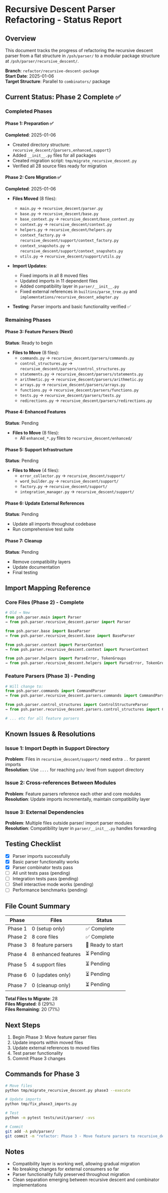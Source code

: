 # Recursive Descent Parser Refactoring - Status Report

## Overview
This document tracks the progress of refactoring the recursive descent parser from a flat structure in `/psh/parser/` to a modular package structure at `/psh/parser/recursive_descent/`.

**Branch**: `refactor/recursive-descent-package`  
**Start Date**: 2025-01-06  
**Target Structure**: Parallel to `combinators/` package

## Current Status: Phase 2 Complete ✅

### Completed Phases

#### Phase 1: Preparation ✅
**Completed**: 2025-01-06
- Created directory structure: `recursive_descent/{parsers,enhanced,support}`
- Added `__init__.py` files for all packages
- Created migration script: `tmp/migrate_recursive_descent.py`
- Verified all 28 source files ready for migration

#### Phase 2: Core Migration ✅
**Completed**: 2025-01-06
- **Files Moved** (8 files):
  - `main.py` → `recursive_descent/parser.py`
  - `base.py` → `recursive_descent/base.py`
  - `base_context.py` → `recursive_descent/base_context.py`
  - `context.py` → `recursive_descent/context.py`
  - `helpers.py` → `recursive_descent/helpers.py`
  - `context_factory.py` → `recursive_descent/support/context_factory.py`
  - `context_snapshots.py` → `recursive_descent/support/context_snapshots.py`
  - `utils.py` → `recursive_descent/support/utils.py`

- **Import Updates**:
  - Fixed imports in all 8 moved files
  - Updated imports in 11 dependent files
  - Added compatibility layer in `parser/__init__.py`
  - Fixed external references in `builtins/parse_tree.py` and `implementations/recursive_descent_adapter.py`

- **Testing**: Parser imports and basic functionality verified ✅

### Remaining Phases

#### Phase 3: Feature Parsers (Next)
**Status**: Ready to begin
- **Files to Move** (8 files):
  - `commands.py` → `recursive_descent/parsers/commands.py`
  - `control_structures.py` → `recursive_descent/parsers/control_structures.py`
  - `statements.py` → `recursive_descent/parsers/statements.py`
  - `arithmetic.py` → `recursive_descent/parsers/arithmetic.py`
  - `arrays.py` → `recursive_descent/parsers/arrays.py`
  - `functions.py` → `recursive_descent/parsers/functions.py`
  - `tests.py` → `recursive_descent/parsers/tests.py`
  - `redirections.py` → `recursive_descent/parsers/redirections.py`

#### Phase 4: Enhanced Features
**Status**: Pending
- **Files to Move** (8 files):
  - All `enhanced_*.py` files to `recursive_descent/enhanced/`

#### Phase 5: Support Infrastructure
**Status**: Pending
- **Files to Move** (4 files):
  - `error_collector.py` → `recursive_descent/support/`
  - `word_builder.py` → `recursive_descent/support/`
  - `factory.py` → `recursive_descent/support/`
  - `integration_manager.py` → `recursive_descent/support/`

#### Phase 6: Update External References
**Status**: Pending
- Update all imports throughout codebase
- Run comprehensive test suite

#### Phase 7: Cleanup
**Status**: Pending
- Remove compatibility layers
- Update documentation
- Final testing

## Import Mapping Reference

### Core Files (Phase 2) - Complete
```python
# Old → New
from psh.parser.main import Parser
→ from psh.parser.recursive_descent.parser import Parser

from psh.parser.base import BaseParser
→ from psh.parser.recursive_descent.base import BaseParser

from psh.parser.context import ParserContext
→ from psh.parser.recursive_descent.context import ParserContext

from psh.parser.helpers import ParseError, TokenGroups
→ from psh.parser.recursive_descent.helpers import ParseError, TokenGroups
```

### Feature Parsers (Phase 3) - Pending
```python
# Will change to:
from psh.parser.commands import CommandParser
→ from psh.parser.recursive_descent.parsers.commands import CommandParser

from psh.parser.control_structures import ControlStructureParser
→ from psh.parser.recursive_descent.parsers.control_structures import ControlStructureParser

# ... etc for all feature parsers
```

## Known Issues & Resolutions

### Issue 1: Import Depth in Support Directory
**Problem**: Files in `recursive_descent/support/` need extra `..` for parent imports  
**Resolution**: Use `....` for reaching `psh/` level from support directory

### Issue 2: Cross-references Between Modules
**Problem**: Feature parsers reference each other and core modules  
**Resolution**: Update imports incrementally, maintain compatibility layer

### Issue 3: External Dependencies
**Problem**: Multiple files outside parser/ import parser modules  
**Resolution**: Compatibility layer in `parser/__init__.py` handles forwarding

## Testing Checklist

- [x] Parser imports successfully
- [x] Basic parser functionality works
- [x] Parser combinator tests pass
- [ ] All unit tests pass (pending)
- [ ] Integration tests pass (pending)
- [ ] Shell interactive mode works (pending)
- [ ] Performance benchmarks (pending)

## File Count Summary

| Phase | Files | Status |
|-------|-------|--------|
| Phase 1 | 0 (setup only) | ✅ Complete |
| Phase 2 | 8 core files | ✅ Complete |
| Phase 3 | 8 feature parsers | 🔄 Ready to start |
| Phase 4 | 8 enhanced features | ⏳ Pending |
| Phase 5 | 4 support files | ⏳ Pending |
| Phase 6 | 0 (updates only) | ⏳ Pending |
| Phase 7 | 0 (cleanup only) | ⏳ Pending |

**Total Files to Migrate**: 28  
**Files Migrated**: 8 (29%)  
**Files Remaining**: 20 (71%)

## Next Steps

1. Begin Phase 3: Move feature parser files
2. Update imports within moved files
3. Update external references to moved files
4. Test parser functionality
5. Commit Phase 3 changes

## Commands for Phase 3

```bash
# Move files
python tmp/migrate_recursive_descent.py phase3 --execute

# Update imports
python tmp/fix_phase3_imports.py

# Test
python -m pytest tests/unit/parser/ -xvs

# Commit
git add -A psh/parser/
git commit -m "refactor: Phase 3 - Move feature parsers to recursive_descent package"
```

## Notes

- Compatibility layer is working well, allowing gradual migration
- No breaking changes for external consumers so far
- Parser functionality fully preserved throughout migration
- Clean separation emerging between recursive descent and combinator implementations
